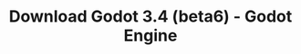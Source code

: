 ---
# Generated by /tools/generators/src/download_archive_generator !!! do not edit by hand !!!
title: 'Download Godot 3.4 (beta6) - Godot Engine'
type: 'download/archive'
name: '3.4'
flavor: 'beta6'
release_date: '2021-10-06T03:00:00-00:00'
release_notes: 'article/dev-snapshot-godot-3-4-beta-6/'
primaryPlatforms:
  - 'android.apk'
  - 'linux.64'
  - 'macos.universal'
  - 'windows.64'
  - 'linux_server.headless.64'
  - 'web'
  - 'templates'
links:
  android.apk:
    name: 'android.apk'
    title: 'Android'
    caption: 'Universal APK (ARM64 + ARMv7 + x86_64 + x86)'
    tags:
      - 'APK download'
      - 'ARM64/v7'
      - 'x86 (64 & 32 bit)'
    hosts:
      github_builds:
        regular: 'https://github.com/godotengine/godot-builds/releases/download/3.4-beta6/Godot_v3.4-beta6_android_editor.apk'
        mono: '#'
      github:
        regular: 'https://github.com/godotengine/godot/releases/download/3.4-beta6/Godot_v3.4-beta6_android_editor.apk'
        mono: '#'
  linux.64:
    name: 'linux.64'
    title: 'Linux'
    caption: 'Standard (x86_64)'
    tags:
      - '64 bit'
    hosts:
      github_builds:
        regular: 'https://github.com/godotengine/godot-builds/releases/download/3.4-beta6/Godot_v3.4-beta6_x11.64.zip'
        mono: 'https://github.com/godotengine/godot-builds/releases/download/3.4-beta6/Godot_v3.4-beta6_mono_x11_64.zip'
      github:
        regular: 'https://github.com/godotengine/godot/releases/download/3.4-beta6/Godot_v3.4-beta6_x11.64.zip'
        mono: 'https://github.com/godotengine/godot/releases/download/3.4-beta6/Godot_v3.4-beta6_mono_x11_64.zip'
  macos.universal:
    name: 'macos.universal'
    title: 'macOS'
    caption: 'Universal (x86_64 + Apple Silicon)'
    tags:
      - 'Intel/Apple Silicon'
      - '64 bit'
    hosts:
      github_builds:
        regular: 'https://github.com/godotengine/godot-builds/releases/download/3.4-beta6/Godot_v3.4-beta6_osx.universal.zip'
        mono: 'https://github.com/godotengine/godot-builds/releases/download/3.4-beta6/Godot_v3.4-beta6_mono_osx.universal.zip'
      github:
        regular: 'https://github.com/godotengine/godot/releases/download/3.4-beta6/Godot_v3.4-beta6_osx.universal.zip'
        mono: 'https://github.com/godotengine/godot/releases/download/3.4-beta6/Godot_v3.4-beta6_mono_osx.universal.zip'
  windows.64:
    name: 'windows.64'
    title: 'Windows'
    caption: 'Standard (x86_64)'
    tags:
      - '64 bit'
    hosts:
      github_builds:
        regular: 'https://github.com/godotengine/godot-builds/releases/download/3.4-beta6/Godot_v3.4-beta6_win64.exe.zip'
        mono: 'https://github.com/godotengine/godot-builds/releases/download/3.4-beta6/Godot_v3.4-beta6_mono_win64.zip'
      github:
        regular: 'https://github.com/godotengine/godot/releases/download/3.4-beta6/Godot_v3.4-beta6_win64.exe.zip'
        mono: 'https://github.com/godotengine/godot/releases/download/3.4-beta6/Godot_v3.4-beta6_mono_win64.zip'
  linux_server.headless.64:
    name: 'linux_server.headless.64'
    title: 'Linux Server'
    caption: 'Headless (x86_64)'
    tags:
      - '64 bit'
      - 'Headless'
    hosts:
      github_builds:
        regular: 'https://github.com/godotengine/godot-builds/releases/download/3.4-beta6/Godot_v3.4-beta6_linux_headless.64.zip'
        mono: 'https://github.com/godotengine/godot-builds/releases/download/3.4-beta6/Godot_v3.4-beta6_mono_linux_headless_64.zip'
      github:
        regular: 'https://github.com/godotengine/godot/releases/download/3.4-beta6/Godot_v3.4-beta6_linux_headless.64.zip'
        mono: 'https://github.com/godotengine/godot/releases/download/3.4-beta6/Godot_v3.4-beta6_mono_linux_headless_64.zip'
  web:
    name: 'web'
    title: 'Web editor'
    caption: ''
    tags:
      - 'Self-hosted'
      - 'Cross-platform'
    hosts:
      github_builds:
        regular: 'https://github.com/godotengine/godot-builds/releases/download/3.4-beta6/Godot_v3.4-beta6_web_editor.zip'
        mono: '#'
      github:
        regular: 'https://github.com/godotengine/godot/releases/download/3.4-beta6/Godot_v3.4-beta6_web_editor.zip'
        mono: '#'
  linux.32:
    name: 'linux.32'
    title: 'Linux'
    caption: 'Standard (x86)'
    tags:
      - '32 bit'
    hosts:
      github_builds:
        regular: 'https://github.com/godotengine/godot-builds/releases/download/3.4-beta6/Godot_v3.4-beta6_x11.32.zip'
        mono: 'https://github.com/godotengine/godot-builds/releases/download/3.4-beta6/Godot_v3.4-beta6_mono_x11_32.zip'
      github:
        regular: 'https://github.com/godotengine/godot/releases/download/3.4-beta6/Godot_v3.4-beta6_x11.32.zip'
        mono: 'https://github.com/godotengine/godot/releases/download/3.4-beta6/Godot_v3.4-beta6_mono_x11_32.zip'
  windows.32:
    name: 'windows.32'
    title: 'Windows'
    caption: 'Standard (x86)'
    tags:
      - '32 bit'
    hosts:
      github_builds:
        regular: 'https://github.com/godotengine/godot-builds/releases/download/3.4-beta6/Godot_v3.4-beta6_win32.exe.zip'
        mono: 'https://github.com/godotengine/godot-builds/releases/download/3.4-beta6/Godot_v3.4-beta6_mono_win32.zip'
      github:
        regular: 'https://github.com/godotengine/godot/releases/download/3.4-beta6/Godot_v3.4-beta6_win32.exe.zip'
        mono: 'https://github.com/godotengine/godot/releases/download/3.4-beta6/Godot_v3.4-beta6_mono_win32.zip'
  linux_server.64:
    name: 'linux_server.64'
    title: 'Linux Server'
    caption: 'Standard (x86_64)'
    tags:
      - '64 bit'
    hosts:
      github_builds:
        regular: 'https://github.com/godotengine/godot-builds/releases/download/3.4-beta6/Godot_v3.4-beta6_linux_server.64.zip'
        mono: 'https://github.com/godotengine/godot-builds/releases/download/3.4-beta6/Godot_v3.4-beta6_mono_linux_server_64.zip'
      github:
        regular: 'https://github.com/godotengine/godot/releases/download/3.4-beta6/Godot_v3.4-beta6_linux_server.64.zip'
        mono: 'https://github.com/godotengine/godot/releases/download/3.4-beta6/Godot_v3.4-beta6_mono_linux_server_64.zip'
  aar_library:
    name: 'aar_library'
    title: 'AAR library'
    caption: ''
    tags:
      - 'Android plugins'
      - 'Java'
      - 'Kotlin'
    hosts:
      github_builds:
        regular: 'https://github.com/godotengine/godot-builds/releases/download/3.4-beta6/godot-lib.3.4.beta6.release.aar'
        mono: 'https://github.com/godotengine/godot-builds/releases/download/3.4-beta6/godot-lib.3.4.beta6.mono.release.aar'
      github:
        regular: 'https://github.com/godotengine/godot/releases/download/3.4-beta6/godot-lib.3.4.beta6.release.aar'
        mono: 'https://github.com/godotengine/godot/releases/download/3.4-beta6/godot-lib.3.4.beta6.mono.release.aar'
  templates:
    name: 'templates'
    title: 'Export templates'
    caption: ''
    tags:
      - 'Used to export your games to all supported platforms'
    hosts:
      github_builds:
        regular: 'https://github.com/godotengine/godot-builds/releases/download/3.4-beta6/Godot_v3.4-beta6_export_templates.tpz'
        mono: 'https://github.com/godotengine/godot-builds/releases/download/3.4-beta6/Godot_v3.4-beta6_mono_export_templates.tpz'
      github:
        regular: 'https://github.com/godotengine/godot/releases/download/3.4-beta6/Godot_v3.4-beta6_export_templates.tpz'
        mono: 'https://github.com/godotengine/godot/releases/download/3.4-beta6/Godot_v3.4-beta6_mono_export_templates.tpz'
---